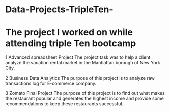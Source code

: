 # Data-Projects-TripleTen-
# The project I worked on while attending triple Ten bootcamp
  
1   Advanced spreadsheet Project	The project task was to help a client analyze the vacation rental market in the Manhattan borough of New York City.

2 	Business Data Analytics	 The purpose of this project is to analyze raw transactions log for E-commerce company. 

3	  Zomato Final Project	The purpose of this project is to find out what makes the restaurant popular and generates the highest income and provide some recommendations to keep these restaurants successful.
